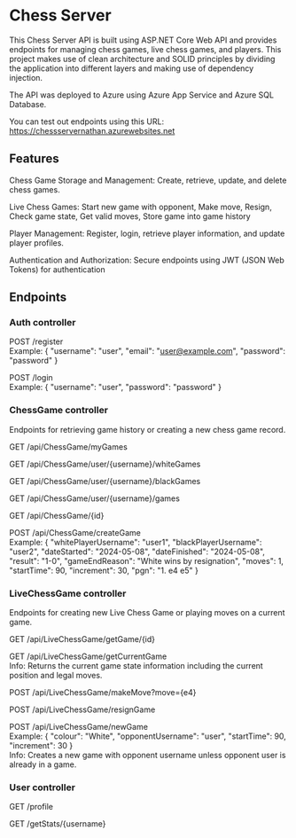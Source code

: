 # Chess Server

This Chess Server API is built using ASP.NET Core Web API and provides endpoints for managing chess games, live chess games, and players. This project makes use of clean architecture and SOLID principles by dividing the application into different layers and making use of dependency injection. 

The API was deployed to Azure using Azure App Service and Azure SQL Database.

You can test out endpoints using this URL: https://chessservernathan.azurewebsites.net

## Features

Chess Game Storage and Management: Create, retrieve, update, and delete chess games.

Live Chess Games: Start new game with opponent, Make move, Resign, Check game state, Get valid moves, Store game into game history

Player Management: Register, login, retrieve player information, and update player profiles.

Authentication and Authorization: Secure endpoints using JWT (JSON Web Tokens) for authentication 

## Endpoints

### Auth controller

POST /register\
Example:
{
  "username": "user",
  "email": "user@example.com",
  "password": "password"
}

POST /login\
Example: 
{
  "username": "user",
  "password": "password"
}

### ChessGame controller

Endpoints for retrieving game history or creating a new chess game record.

GET /api/ChessGame/myGames

GET /api/ChessGame/user/{username}/whiteGames

GET /api/ChessGame/user/{username}/blackGames

GET /api/ChessGame/user/{username}/games

GET /api/ChessGame/{id}

POST /api/ChessGame/createGame\
Example: 
{
  "whitePlayerUsername": "user1",
  "blackPlayerUsername": "user2",
  "dateStarted": "2024-05-08",
  "dateFinished": "2024-05-08",
  "result": "1-0",
  "gameEndReason": "White wins by resignation",
  "moves": 1,
  "startTime": 90,
  "increment": 30,
  "pgn": "1. e4 e5"
}

### LiveChessGame controller
Endpoints for creating new Live Chess Game or playing moves on a current game.

GET /api/LiveChessGame/getGame/{id}

GET /api/LiveChessGame/getCurrentGame\
Info: Returns the current game state information including the current position and legal moves.

POST /api/LiveChessGame/makeMove?move={e4}

POST /api/LiveChessGame/resignGame

POST /api/LiveChessGame/newGame\
Example:
{
  "colour": "White",
  "opponentUsername": "user",
  "startTime": 90,
  "increment": 30
}\
Info: Creates a new game with opponent username unless opponent user is already in a game.

### User controller


GET /profile

GET /getStats/{username}
